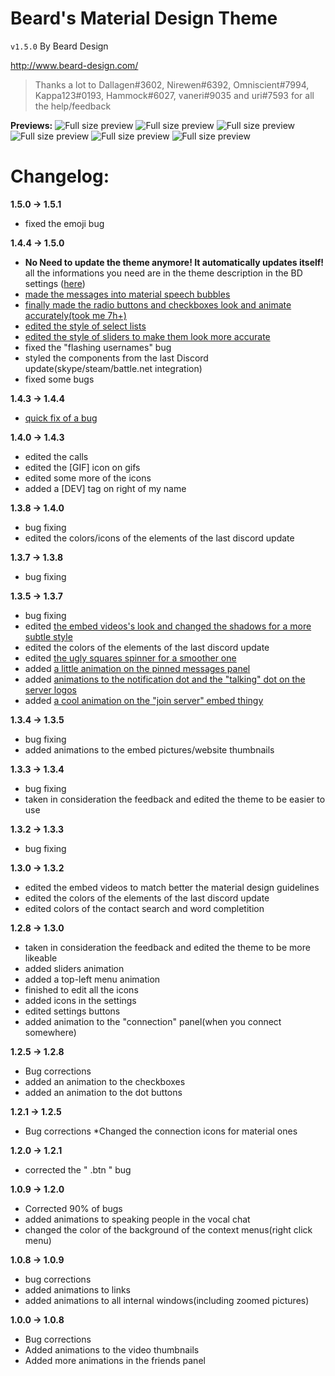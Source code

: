 # Beard's Material Design Theme
`v1.5.0` By Beard Design

http://www.beard-design.com/

> Thanks a lot to Dallagen#3602, Nirewen#6392, Omniscient#7994, Kappa123#0193, Hammock#6027, vaneri#9035 and uri#7593 for all the help/feedback

**Previews:**
![Full size preview](https://bearddesign.s-ul.eu/dXvaK1uv.png)
![Full size preview](https://bearddesign.s-ul.eu/p7pvMg7i.png)
![Full size preview](https://bearddesign.s-ul.eu/wZJiBqy7.png)
![Full size preview](https://bearddesign.s-ul.eu/NPvI0ta2.png)
![Full size preview](https://bearddesign.s-ul.eu/eZ6vU8Zi.png)
![Full size preview](https://bearddesign.s-ul.eu/TBBZUdEc.png)

# Changelog:
**1.5.0 -> 1.5.1**
* fixed the emoji bug

**1.4.4 -> 1.5.0**
* **No Need to update the theme anymore! It automatically updates itself!** all the informations you need are in the theme description in the BD settings ([here](https://bearddesign.s-ul.eu/DoE6lWN6.png))
* [made the messages into material speech bubbles](https://bearddesign.s-ul.eu/jGOBiglg.png)
* [finally made the radio buttons and checkboxes look and animate accurately(took me 7h+)](https://bearddesign.s-ul.eu/sVr5Aoc5.gif)
* [edited the style of select lists](https://bearddesign.s-ul.eu/6z0BDWV8.png)
* [edited the style of sliders to make them look more accurate](https://bearddesign.s-ul.eu/kSvVFRwY.png)
* fixed the "flashing usernames" bug
* styled the components from the last Discord update(skype/steam/battle.net integration)
* fixed some bugs

**1.4.3 -> 1.4.4**
* [quick fix of a bug](https://gyazo.com/739c16f47c8c70350dee45013c33c3e9)

**1.4.0 -> 1.4.3**
* edited the calls
* edited the [GIF] icon on gifs
* edited some more of the icons
* added a [DEV] tag on right of my name

**1.3.8 -> 1.4.0**
* bug fixing
* edited the colors/icons of the elements of the last discord update
 
**1.3.7 -> 1.3.8**
* bug fixing
 
**1.3.5 -> 1.3.7**
* bug fixing
* edited [the embed videos's look and changed the shadows for a more subtle style](http://bearddesign.s-ul.eu/WeaUipqJ)
* edited the colors of the elements of the last discord update
* edited [the ugly squares spinner for a smoother one](http://bearddesign.s-ul.eu/mcdvvNNH)
* added [a little animation on the pinned messages panel](http://bearddesign.s-ul.eu/JQPSrdqo)
* added [animations to the notification dot and the "talking" dot on the server logos](http://bearddesign.s-ul.eu/FU0M16EI)
* added [a cool animation on the "join server" embed thingy](http://bearddesign.s-ul.eu/VMTa2QTI)

**1.3.4 -> 1.3.5**
* bug fixing
* added animations to the embed pictures/website thumbnails
 

**1.3.3 -> 1.3.4**
* bug fixing
* taken in consideration the feedback and edited the theme to be easier to use
 
**1.3.2 -> 1.3.3**
* bug fixing

**1.3.0 -> 1.3.2**
* edited the embed videos to match better the material design guidelines
* edited the colors of the elements of the last discord update
* edited colors of the contact search and word completition

**1.2.8 -> 1.3.0**
* taken in consideration the feedback and edited the theme to be more likeable
* added sliders animation
* added a top-left menu animation
* finished to edit all the icons
* added icons in the settings
* edited settings buttons
* added animation to the "connection" panel(when you connect somewhere)

**1.2.5 -> 1.2.8**
* Bug corrections
* added an animation to the checkboxes
* added an animation to the dot buttons

**1.2.1 -> 1.2.5**
* Bug corrections
*Changed the connection icons for material ones

**1.2.0 -> 1.2.1**
* corrected the " .btn " bug

**1.0.9 -> 1.2.0**
* Corrected 90% of bugs
* added animations to speaking people in the vocal chat
* changed the color of the background of the context menus(right click menu)

**1.0.8 -> 1.0.9**
* bug corrections
* added animations to links
* added animations to all internal windows(including zoomed pictures)

**1.0.0 -> 1.0.8**
* Bug corrections
* Added animations to the video thumbnails
* Added more animations in the friends panel
